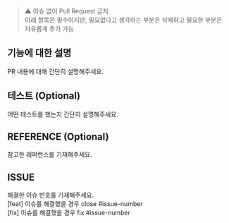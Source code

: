 > ⚠️ 이슈 없이 Pull Request 금지  
> 아래 항목은 필수이지만, 필요없다고 생각하는 부분은 삭제하고 필요한 부분은 자유롭게 추가 가능

## 기능에 대한 설명

PR 내용에 대해 간단히 설명해주세요.

## 테스트 (Optional)

어떤 테스트를 했는지 간단히 설명해주세요.

## REFERENCE (Optional)

참고한 레퍼런스를 기재해주세요.

## ISSUE

해결한 이슈 번호를 기재해주세요.  
[feat] 이슈를 해결했을 경우 close #issue-number  
[fix] 이슈를 해결했을 경우 fix #issue-number
